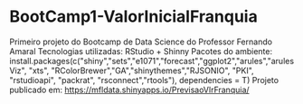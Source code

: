 # BootCamp1-ValorInicialFranquia
Primeiro projeto do Bootcamp de Data Science do Professor Fernando Amaral
Tecnologias utilizadas: RStudio + Shinny
Pacotes do ambiente: 
install.packages(c("shiny","sets","e1071","forecast","ggplot2","arules","arulesViz",
"xts", "RColorBrewer","GA","shinythemes","RJSONIO", "PKI", "rstudioapi", "packrat", "rsconnect","rtools"), dependencies = T)
Projeto publicado em: https://mfldata.shinyapps.io/PrevisaoVlrFranquia/
